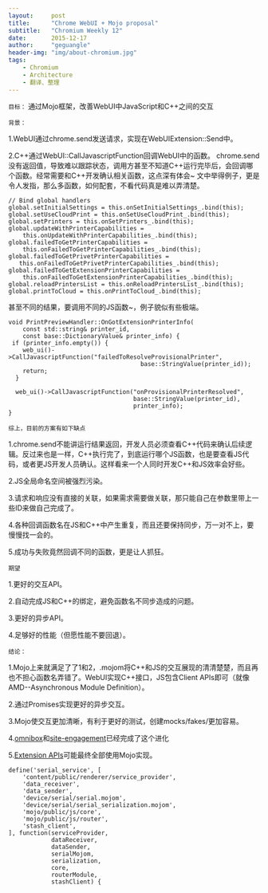 ```yaml
---
layout:     post
title:      "Chrome WebUI + Mojo proposal"
subtitle:   "Chromium Weekly 12"
date:       2015-12-17
author:     "geguangle"
header-img: "img/about-chromium.jpg"
tags:
    - Chromium
    - Architecture
    - 翻译、整理
---
```


`目标：`
通过Mojo框架，改善WebUI中JavaScript和C++之间的交互

`背景：`

1.WebUI通过chrome.send发送请求，实现在WebUIExtension::Send中。

2.C++通过WebUI::CallJavascriptFunction回调WebUI中的函数。
chrome.send没有返回值，导致难以跟踪状态，调用方甚至不知道C++运行完毕后，会回调哪个函数。经常需要和C++开发确认相关函数，这点深有体会~
文中举得例子，更是令人发指，那么多函数，如何配套，不看代码真是难以弄清楚。
```
// Bind global handlers
global.setInitialSettings = this.onSetInitialSettings_.bind(this);
global.setUseCloudPrint = this.onSetUseCloudPrint_.bind(this);
global.setPrinters = this.onSetPrinters_.bind(this);
global.updateWithPrinterCapabilities =
    this.onUpdateWithPrinterCapabilities_.bind(this);
global.failedToGetPrinterCapabilities =
    this.onFailedToGetPrinterCapabilities_.bind(this);
global.failedToGetPrivetPrinterCapabilities =
   this.onFailedToGetPrivetPrinterCapabilities_.bind(this);
global.failedToGetExtensionPrinterCapabilities =
    this.onFailedToGetExtensionPrinterCapabilities_.bind(this);
global.reloadPrintersList = this.onReloadPrintersList_.bind(this);
global.printToCloud = this.onPrintToCloud_.bind(this);
```
甚至不同的结果，要调用不同的JS函数~，例子貌似有些极端。

```
void PrintPreviewHandler::OnGotExtensionPrinterInfo(
    const std::string& printer_id,
    const base::DictionaryValue& printer_info) {
 if (printer_info.empty()) {
    web_ui()->CallJavascriptFunction("failedToResolveProvisionalPrinter",
                                     base::StringValue(printer_id));
    return;
  }

  web_ui()->CallJavascriptFunction("onProvisionalPrinterResolved",
                                   base::StringValue(printer_id),
                                   printer_info);
}  
```

`综上，目前的方案有如下缺点`

1.chrome.send不能讲运行结果返回，开发人员必须查看C++代码来确认后续逻辑。反过来也是一样，C++执行完了，到底运行哪个JS函数，也是要查看JS代码，或者更JS开发人员确认。这样看来一个人同时开发C++和JS效率会好些。

2.JS全局命名空间被强烈污染。

3.请求和响应没有直接的关联，如果需求需要做关联，那只能自己在参数里带上一些ID来做自己完成了。

4.各种回调函数名在JS和C++中产生重复，而且还要保持同步，万一对不上，要慢慢找一会的。

5.成功与失败竟然回调不同的函数，更是让人抓狂。

`期望`

1.更好的交互API。

2.自动完成JS和C++的绑定，避免函数名不同步造成的问题。

3.更好的异步API。

4.足够好的性能（但愿性能不要回退）。

`结论：`

1.Mojo上来就满足了了1和2，.mojom将C++和JS的交互展现的清清楚楚，而且再也不担心函数名弄错了。WebUI实现C++接口，JS包含Client APIs即可（就像AMD--Asynchronous Module Definition）。

2.通过Promises实现更好的异步交互。

3.Mojo使交互更加清晰，有利于更好的测试，创建mocks/fakes/更加容易。

4.[omnibox](https://code.google.com/p/chromium/codesearch#chromium/src/chrome/browser/ui/webui/omnibox/)和[site-engagement](https://code.google.com/p/chromium/codesearch#chromium/src/chrome/browser/ui/webui/engagement/site_engagement_ui.cc)已经完成了这个进化

5.[Extension APIs](https://code.google.com/p/chromium/codesearch#chromium/src/extensions/renderer/resources/serial_service.js)可能最终全部使用Mojo实现。

```
define('serial_service', [
    'content/public/renderer/service_provider',
    'data_receiver',
    'data_sender',
    'device/serial/serial.mojom',
    'device/serial/serial_serialization.mojom',
    'mojo/public/js/core',
    'mojo/public/js/router',
    'stash_client',
], function(serviceProvider,
            dataReceiver,
            dataSender,
            serialMojom,
            serialization,
            core,
            routerModule,
            stashClient) { 
```

